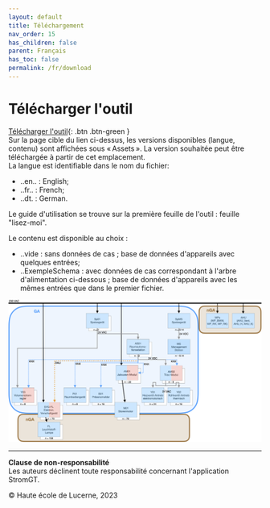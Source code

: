 ```yaml
---
layout: default
title: Téléchargement
nav_order: 15
has_children: false
parent: Français
has_toc: false
permalink: /fr/download
---
```


# Télécharger l'outil

[Télécharger l'outil](https://github.com/hslu-ige-laes/StromGTPublic/releases/latest){: .btn .btn-green }<br> 
Sur la page cible du lien ci-dessus, les versions disponibles (langue, contenu) sont affichées sous « Assets ». La version souhaitée peut être téléchargée à partir de cet emplacement.  
La langue est identifiable dans le nom du fichier:<br> 
- ..en.. : English;<br> 
- ..fr.. : French;<br> 
- ..dt. : German.<br>

Le guide d'utilisation se trouve sur la première feuille de l'outil : feuille "lisez-moi".<br>

Le contenu est disponible au choix :<br> 
- ..vide : sans données de cas ; base de données d'appareils avec quelques entrées;<br> 
- ..ExempleSchema : avec données de cas correspondant à l'arbre d'alimentation ci-dessous ; base de données d'appareils avec les mêmes entrées que dans le premier fichier.<br>

<img src="https://github.com/hslu-ige-laes/StromGTPublic/raw/main/docs/assets/images/SchemaBsp_de_200p_Ausschnitt.png">


<hr>

**Clause de non-responsabilité**<br>
Les auteurs déclinent toute responsabilité concernant l'application StromGT.

© Haute école de Lucerne, 2023
